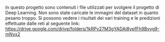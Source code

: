 In questo progetto sono contenuti i file utilizzati per svolgere il progetto di Deep Learning. Non sono state caricate le immagini del dataset in quanto pesano troppo.
Si possono vedere i risultati dei vari training e le predizioni effettuate dalle reti al seguente link:
https://drive.google.com/drive/folders/1kRPv27M3gYADAi8ypfFh9Bvvg9-mNyx2
